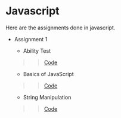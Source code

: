 # Javascript

Here are the assignments done in javascript.

- Assignment 1
    - Ability Test    
    >>[Code](javascript/assignment-1/ability-test)

    - Basics of JavaScript    
    >>[Code](javascript/assignment-1/basics-javascript)
    
    - String Manipulation    
    >>[Code](javascript/assignment-1/string-maniplation)